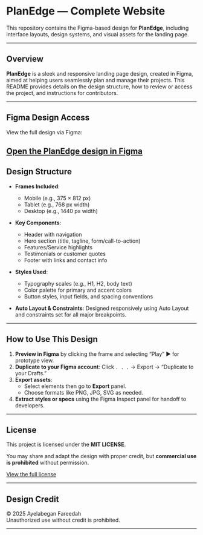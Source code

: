 # PlanEdge — Complete Website

This repository contains the Figma-based design for **PlanEdge**, including interface layouts, design systems, and visual assets for the landing page.

---

##  Overview

**PlanEdge** is a sleek and responsive landing page design, created in Figma, aimed at helping users seamlessly plan and manage their projects. This README provides details on the design structure, how to review or access the project, and instructions for contributors.

---

##  Figma Design Access

View the full design via Figma:

[Open the PlanEdge design in Figma](https://www.figma.com/design/VRpot8blTSzXfzNaoXqruX/PlanEdge?node-id=0-1)
---

##  Design Structure

- **Frames Included**:
  - Mobile (e.g., 375 × 812 px)
  - Tablet (e.g., 768 px width)
  - Desktop (e.g., 1440 px width)

- **Key Components**:
  - Header with navigation
  - Hero section (title, tagline, form/call-to-action)
  - Features/Service highlights
  - Testimonials or customer quotes
  - Footer with links and contact info

- **Styles Used**:
  - Typography scales (e.g., H1, H2, body text)
  - Color palette for primary and accent colors
  - Button styles, input fields, and spacing conventions

- **Auto Layout & Constraints**:
  Designed responsively using Auto Layout and constraints set for all major breakpoints.

---

##  How to Use This Design

1. **Preview in Figma** by clicking the frame and selecting “Play” ▶️ for prototype view.  
2. **Duplicate to your Figma account**: Click `. . .` → Export → “Duplicate to your Drafts.”  
3. **Export assets**:
   - Select elements then go to **Export** panel.
   - Choose formats like PNG, JPG, SVG as needed.
4. **Extract styles or specs** using the Figma Inspect panel for handoff to developers.

---

##  License

This project is licensed under the **MIT LICENSE**.

You may share and adapt the design with proper credit, but **commercial use is prohibited** without permission.

[View the full license](LICENSE)

---

##  Design Credit

© 2025 Ayelabegan Fareedah  
Unauthorized use without credit is prohibited.

---

